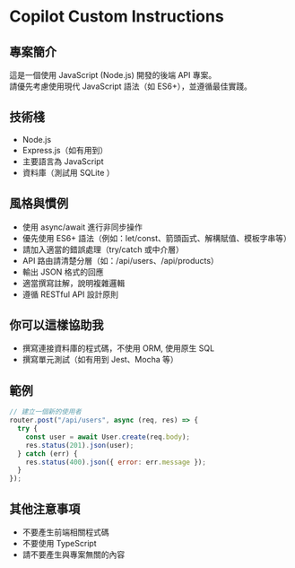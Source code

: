 # Copilot Custom Instructions

## 專案簡介

這是一個使用 JavaScript (Node.js) 開發的後端 API 專案。  
請優先考慮使用現代 JavaScript 語法（如 ES6+），並遵循最佳實踐。

## 技術棧

- Node.js
- Express.js（如有用到）
- 主要語言為 JavaScript
- 資料庫（測試用 SQLite ）

## 風格與慣例

- 使用 async/await 進行非同步操作
- 優先使用 ES6+ 語法（例如：let/const、箭頭函式、解構賦值、模板字串等）
- 請加入適當的錯誤處理（try/catch 或中介層）
- API 路由請清楚分層（如：/api/users、/api/products）
- 輸出 JSON 格式的回應
- 適當撰寫註解，說明複雜邏輯
- 遵循 RESTful API 設計原則

## 你可以這樣協助我

- 撰寫連接資料庫的程式碼，不使用 ORM, 使用原生 SQL
- 撰寫單元測試（如有用到 Jest、Mocha 等）

## 範例

```js
// 建立一個新的使用者
router.post("/api/users", async (req, res) => {
  try {
    const user = await User.create(req.body);
    res.status(201).json(user);
  } catch (err) {
    res.status(400).json({ error: err.message });
  }
});
```

## 其他注意事項

- 不要產生前端相關程式碼
- 不要使用 TypeScript
- 請不要產生與專案無關的內容
